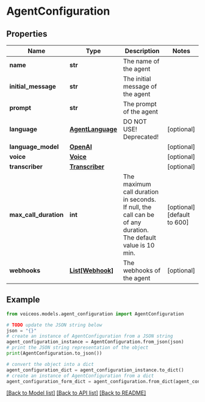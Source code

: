 # AgentConfiguration


## Properties

Name | Type | Description | Notes
------------ | ------------- | ------------- | -------------
**name** | **str** | The name of the agent | 
**initial_message** | **str** | The initial message of the agent | 
**prompt** | **str** | The prompt of the agent | 
**language** | [**AgentLanguage**](AgentLanguage.md) | DO NOT USE! Deprecated! | [optional] 
**language_model** | [**OpenAI**](OpenAI.md) |  | [optional] 
**voice** | [**Voice**](Voice.md) |  | [optional] 
**transcriber** | [**Transcriber**](Transcriber.md) |  | [optional] 
**max_call_duration** | **int** | The maximum call duration in seconds. If null, the call can be of any duration. The default value is 10 min. | [optional] [default to 600]
**webhooks** | [**List[Webhook]**](Webhook.md) | The webhooks of the agent | [optional] 

## Example

```python
from voiceos.models.agent_configuration import AgentConfiguration

# TODO update the JSON string below
json = "{}"
# create an instance of AgentConfiguration from a JSON string
agent_configuration_instance = AgentConfiguration.from_json(json)
# print the JSON string representation of the object
print(AgentConfiguration.to_json())

# convert the object into a dict
agent_configuration_dict = agent_configuration_instance.to_dict()
# create an instance of AgentConfiguration from a dict
agent_configuration_form_dict = agent_configuration.from_dict(agent_configuration_dict)
```
[[Back to Model list]](../README.md#documentation-for-models) [[Back to API list]](../README.md#documentation-for-api-endpoints) [[Back to README]](../README.md)


